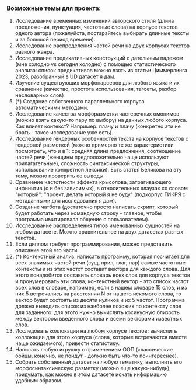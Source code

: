### Возможные темы для проекта:

1. Исследование временных изменений авторского стиля (длина предложения, пунктуация, частотные слова) на корпусе текстов одного автора (пожалуйста, постарайтесь выбирать длинные тексты и за большой период времени). 
2. Исследование распределения частей речи на двух корпусах текстов разного жанра. 
3. Исследование предикативных конструкций с дательным падежом (мне холодно vs сегодня холодно) с помощью статистического анализа: список предикативов можно взять из статьи Циммерлинга 2023, разобранный в UD датасет я дам. 
4. Изучение существующих морфопарсеров для любого языка и их сравнение (качество, простота использования, тагсеты, разбор несловарных слов)
5. (\*) Создание собственного параллельного корпуса автоматическими методами. 
6. Исследование качества морфоразметки частеречных омонимов (можно взять какую-то пару по выбору) на данных любого корпуса. Как влияет контекст? Например: плачу и плачу (конкретно эти не брать - такое исследование уже есть).
7. Исследование гендерных особенностей текста на корпусе текстов с гендерной разметкой (можно примерно те же характеристики посмотреть, что и в 1: средняя длина предложения, соотношение частей речи (женщины предположительно чаще используют прилагательные), сложность синтаксической структуры, использование конкретной лексики). Есть статья Беликова на эту тему, можно проверить ее выводы.
8. Сравнение частотности эффекта крысолова, затрагивающего инфинитив (с и без зависимых), в относительных клаузах со словом "который": "проект, делать который я не буду" (подкорпус ГИКРЯ с метаданными для исследования я дам). 
9. Создание чатбота (достаточно просто написать скрипт, который будет работать через командную строку - главное, чтобы программа имитировала общение с пользователем).
10. Исследование распределения типов именованных сущностей на любом датасете. Можно сравнительное на двух датасетах разных текстов.
11. Если диплом требует программирования, можно представить описание этой его части. 
12. (\*) Контекстный анализ: написать программу, которая посчитает для всех значимых частей речи (сущ, прил, глаг, нар) самые частотные контексты и из этих частот составит вектора для каждого слова. Для этого понадобится составить словарь всех слов для корпуса текстов и пронумеровать эти слова; контекстный вектор - это список частот всех слов в словаре, например, если в нашем словаре 15 слов, и из них 5 встречались на расстоянии N от нашего искомого слова, то вектор будет состоять из десяти нуликов и их 5 частот. Программа должна выводить список из наиболее похожих по контексту слов для заданного: для этого нужно вычислять косинусную близость между вектором введенного слова и всеми векторами известных слов. 
13. Исследовать коллокации на любом корпусе текстов: вычислить коллокации для этого корпуса (слова, которые встречаются вместе чаще ожидаемого), привести статистику.
14. Написать любую игрушку с применением ООП (классические бойцы, конечно, не пойдут - должно быть что-то поинтереснее). 
15. Собрать собственный датасет на любую тематику, выполнить его морфосинтаксическую разметку (можно еще какую-нибудь), придумать, как можно в этом датасете искать информацию удобным образом. 